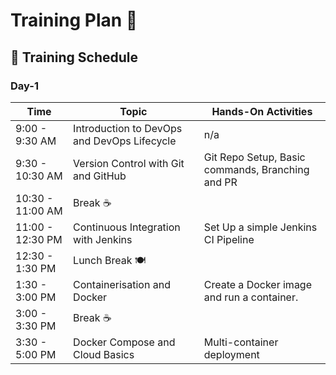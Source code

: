 # Training Plan 🚀

## 📅 Training Schedule

### Day-1

| Time | Topic | Hands-On Activities |
|------|-------|---------------------|
| 9:00 - 9:30 AM | Introduction to DevOps and DevOps Lifecycle| n/a|
| 9:30 - 10:30 AM | Version Control with Git and GitHub | Git Repo Setup, Basic commands, Branching and PR |
| 10:30 - 11:00 AM | Break ☕ | |
| 11:00 - 12:30 PM | Continuous Integration with Jenkins | Set Up a simple Jenkins CI Pipeline |
| 12:30 - 1:30 PM | Lunch Break 🍽️ |  |
| 1:30 - 3:00 PM | Containerisation and Docker | Create a Docker image and run a container. |
| 3:00 - 3:30 PM | Break ☕ | |
| 3:30 - 5:00 PM | Docker Compose and Cloud Basics | Multi-container deployment |
